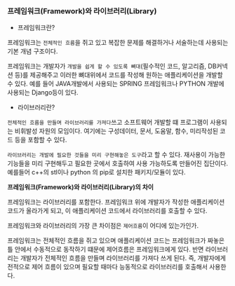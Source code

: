 ### 프레임워크(Framework)와 라이브러리(Library)

* 프레임워크란?

프레임워크는 `전체적인 흐름`을 쥐고 있고 복잡한 문제를 해결하거나 서술하는데 사용되는 기본 개념 구조이다.

프레임워크는 개발자가 `개발을 쉽게 할 수 있도록 뼈대`(필수적인 코드, 알고리즘, DB커넥션 등)를 제공해주고 이러한 뼈대위에서 코드를 작성해 원하는 애플리케이션을 개발할 수 있다. 예를 들어 JAVA개발에서 사용되는 SPRING 프레임워크나 PYTHON 개발에 사용되는 Django등이 있다.

* 라이브러리란?

`전체적인 흐름을 만들며 라이브러리를 가져다`쓰고 소프트웨어 개발할 떄 프로그램이 사용되는 비휘발성 자원의 모임이다. 여기에는 구성데이터, 문서, 도움말, 함수, 미리작성된 코드 등을 포함할 수 있다.

`라이브러리는 개발에 필요한 것들을 미리 구현해놓은 도구`라고 할 수 있다. 재사용이 가능한 기능들을 미리 구현해두고 필요한 곳에서 호출하여 사용 가능하도록 만들어진 집단이다. 예를들어 c++의 stl이나 python 의 pip로 설치한 패키지/모듈이 있다.

**프레임워크(Framework)와 라이브러리(Library)의 차이**

프레임워크는 라이브러리를 포함한다. 프레임워크 위에 개발자가 작성한 애플리케이션 코드가 올라가게 되고, 이 애플리케이션 코드에서 라이브러리를 호출할 수 있다.

프레임워크와 라이브러리의 가장 큰 차이점은 `제어흐름`이 어디에 있는가인가.

프레임워크는 전체적인 흐름을 쥐고 있으며 애플리케이션 코드는 프레임워크가 짜놓은 틀 안에서 수동적으로 동작하기 떄문에 제어흐름은 프레임워크에게 있다. 반면 라이브러리는 개발자가 전체적인 흐름을 만들며 라이브러리를 가져다 쓰게 된다. 즉, 개발자에게 전적으로 제어 흐름이 있으며 필요할 때마다 능동적으로 라이브러리를 호출해서 사용한다.